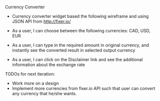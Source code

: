 Currency Converter

- Currency converter widget based the following wireframe and using JSON API from http://fixer.io/ 

- As a user, I can choose between the following currencies: CAD, USD, EUR
- As a user, I can type in the required amount in original currency, and instantly see the converted result in selected output currency
- As a user, I can click on the Disclaimer link and see the additional information about the exchange rate


TODOs for next iteration:
- Work more on a design
- Implement more currencies from fixer.io API such that user can convert any currency that he/she wants.
